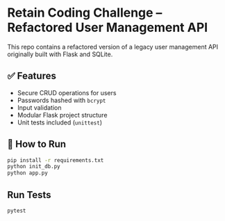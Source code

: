 # Retain Coding Challenge – Refactored User Management API

This repo contains a refactored version of a legacy user management API originally built with Flask and SQLite.

## ✅ Features
- Secure CRUD operations for users
- Passwords hashed with `bcrypt`
- Input validation
- Modular Flask project structure
- Unit tests included (`unittest`)

## 🚀 How to Run

```bash
pip install -r requirements.txt
python init_db.py
python app.py
```

## Run Tests

```
pytest

```